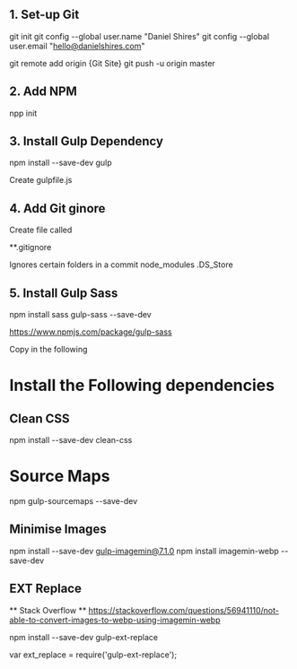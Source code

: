## 1. Set-up Git

git init
git config --global user.name "Daniel Shires"
git config --global user.email "hello@danielshires.com"

git remote add origin {Git Site}
git push -u origin master

## 2. Add NPM

npp init


## 3. Install Gulp Dependency

npm install --save-dev gulp

Create gulpfile.js

## 4. Add Git ginore

Create file called 

**.gitignore

Ignores certain folders in a commit
node_modules
.DS_Store


## 5. Install Gulp Sass

npm install sass gulp-sass --save-dev

https://www.npmjs.com/package/gulp-sass

Copy in the following

<!-- 'use strict';

var gulp = require('gulp')
var sass = require('gulp-sass')(require('sass'))
var sourceMaps = require('gulp-sourcemaps')
var cleanCSS = require('gulp-clean-css')
var imagemin = require('gulp-imagemin')

gulp.task('sass', function () {
  return gulp.src('./static/css/styles.scss')
    .pipe(sourceMaps.init())
    .pipe(sass().on('error', sass.logError))
    .pipe(cleanCSS())
    .pipe(sourceMaps.write())
    .pipe(gulp.dest('./static/css/.'))
})

gulp.task('images', function () {
  return gulp.src('./static/img/*')
    .pipe(imagemin())
    .pipe(gulp.dest('./static/img'))
})

gulp.task('watch', function () {
  gulp.watch('./static/css/styles.scss', gulp.series('sass'))
  gulp.watch('./static/img/*', gulp.series('images'))
})

gulp.task('default', gulp.series('sass', 'watch')) -->

# Install the Following dependencies

## Clean CSS

npm install --save-dev clean-css

# Source Maps

npm gulp-sourcemaps --save-dev

## Minimise Images

npm install --save-dev gulp-imagemin@7.1.0
npm install imagemin-webp --save-dev

## EXT Replace

** Stack Overflow **
https://stackoverflow.com/questions/56941110/not-able-to-convert-images-to-webp-using-imagemin-webp

npm install --save-dev gulp-ext-replace

var ext_replace = require('gulp-ext-replace');
